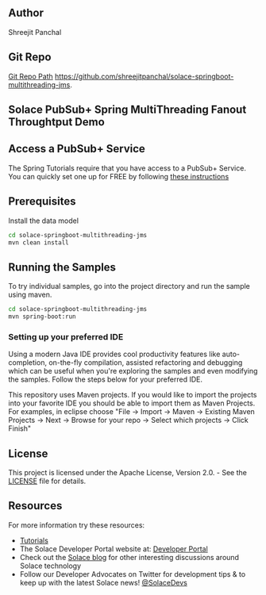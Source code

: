 ## Author 

Shreejit Panchal

## Git Repo

[Git Repo Path](https://github.com/shreejitpanchal/solace-springboot-multithreading-jms) https://github.com/shreejitpanchal/solace-springboot-multithreading-jms.


## Solace PubSub+ Spring MultiThreading Fanout Throughtput Demo



## Access a PubSub+ Service

The Spring Tutorials require that you have access to a PubSub+ Service. You can quickly set one up for FREE by following [these instructions](https://solace.com/try-it-now/)


## Prerequisites

Install the data model
``` bash
cd solace-springboot-multithreading-jms
mvn clean install
```

## Running the Samples

To try individual samples, go into the project directory and run the sample using maven.

``` bash
cd solace-springboot-multithreading-jms
mvn spring-boot:run
```

### Setting up your preferred IDE

Using a modern Java IDE provides cool productivity features like auto-completion, on-the-fly compilation, assisted refactoring and debugging which can be useful when you're exploring the samples and even modifying the samples. Follow the steps below for your preferred IDE.

This repository uses Maven projects. If you would like to import the projects into your favorite IDE you should be able to import them as Maven Projects. For examples, in eclipse choose "File -> Import -> Maven -> Existing Maven Projects -> Next -> Browse for your repo -> Select which projects -> Click Finish"

## License

This project is licensed under the Apache License, Version 2.0. - See the [LICENSE](LICENSE) file for details.

## Resources

For more information try these resources:

- [Tutorials](https://tutorials.solace.dev/)
- The Solace Developer Portal website at: [Developer Portal](http://solace.com/developers)
- Check out the [Solace blog](https://solace.com/blog/category/developers/) for other interesting discussions around Solace technology
- Follow our Developer Advocates on Twitter for development tips & to keep up with the latest Solace news! [@SolaceDevs](https://twitter.com/solacedevs)
